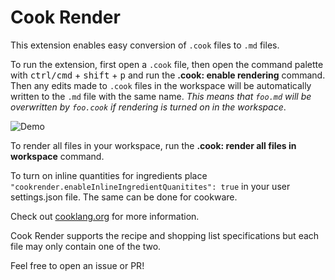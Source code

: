 # Cook Render
This extension enables easy conversion of `.cook` files to `.md` files. 

To run the extension, first open a `.cook` file, then open the command palette with <kbd>ctrl/cmd</kbd> + <kbd>shift</kbd> + <kbd>p</kbd> and run the **.cook: enable rendering** command. Then any edits made to `.cook` files in the workspace will be automatically written to the `.md` file with the same name. *This means that `foo.md` will be overwritten by `foo.cook` if rendering is turned on in the workspace*.

![Demo](demo.gif)

To render all files in your workspace, run the **.cook: render all files in workspace** command. 

To turn on inline quantities for ingredients place `"cookrender.enableInlineIngredientQuanitites": true` in your user settings.json file. The same can be done for cookware.

Check out [cooklang.org](https://cooklang.org) for more information.

Cook Render supports the recipe and shopping list specifications but each file may only contain one of the two.

Feel free to open an issue or PR!
